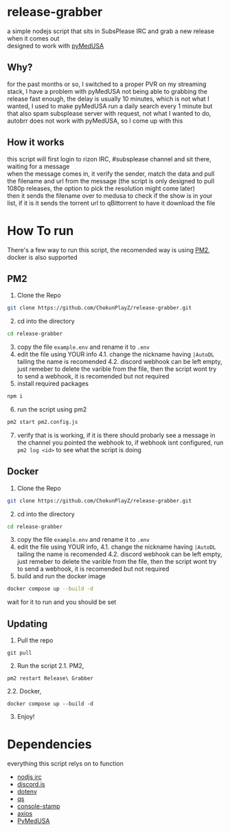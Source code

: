 #  release-grabber
a simple nodejs script that sits in SubsPlease IRC and grab a new release when it comes out  
designed to work with [pyMedUSA](https://pymedusa.com/)  
## Why?
for the past months or so, I switched to a proper PVR on my streaming stack, I have a problem with pyMedUSA not being able to grabbing the release fast enough, the delay is usually 10 minutes, which is not what I wanted, I used to make pyMedUSA run a daily search every 1 minute but that also spam subsplease server with request, not what I wanted to do, autobrr does not work with pyMedUSA, so I come up with this
## How it works
this script will first login to rizon IRC, #subsplease channel and sit there, waiting for a message  
when the message comes in, it verify the sender, match the data and pull the filename and url from the message (the script is only designed to pull 1080p releases, the option to pick the resolution might come later)  
then it sends the filename over to medusa to check if the show is in your list, if it is it sends the torrent url to qBittorrent to have it download the file  
# How To run
There's a few way to run this script, the recomended way is using [PM2](https://pm2.io/), docker is also supported  
## PM2
1. Clone the Repo 
 ```bash
git clone https://github.com/ChokunPlayZ/release-grabber.git
```
2. cd into the directory
```bash
cd release-grabber
```
3. copy the file `example.env` and rename it to `.env`
4. edit the file using YOUR info
4.1. change the nickname having `|AutoDL` tailing the name is recomended
4.2. discord webhook can be left empty, just remeber to delete the varible from the file, then the script wont try to send a webhook, it is recomended but not required
5. install required packages
```bash
npm i
```
6. run the script using pm2
```bash
pm2 start pm2.config.js
```
7. verify that is is working, if it is there should probarly see a message in the channel you pointed the webhook to, if webhook isnt configured, run `pm2 log <id>` to see what the script is doing
## Docker
1. Clone the Repo 
 ```bash
git clone https://github.com/ChokunPlayZ/release-grabber.git
```
2. cd into the directory
```bash
cd release-grabber
```
3. copy the file `example.env` and rename it to `.env`
4. edit the file using YOUR info, 
4.1. change the nickname having `|AutoDL` tailing the name is recomended
4.2. discord webhook can be left empty, just remeber to delete the varible from the file, then the script wont try to send a webhook, it is recomended but not required
5. build and run the docker image
```bash
docker compose up --build -d
```
wait for it to run and you should be set

## Updating
1. Pull the repo
```
git pull
```
2. Run the script
2.1. PM2,
```
pm2 restart Release\ Grabber
```
2.2. Docker,
```
docker compose up --build -d
```
3. Enjoy!
# Dependencies
everything this script relys on to function
 - [nodjs irc](https://www.npmjs.com/package/irc)
 - [discord.js](https://www.npmjs.com/package/discord.js)
 - [dotenv](https://www.npmjs.com/package/dotenv)
 - [qs](https://www.npmjs.com/package/qs)
 - [console-stamp](https://www.npmjs.com/package/console-stamp)
 - [axios](https://www.npmjs.com/package/axios)
 - [PyMedUSA](https://pymedusa.com/)